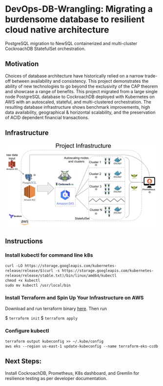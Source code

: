 # DevOps-DB-Wrangling: Migrating a burdensome database to resilient cloud native architecture
PostgreSQL migration to NewSQL containerized and multi-cluster CockroachDB StatefulSet orchestration. 

## Motivation
Choices of database architecture have historically relied on a narrow trade-off between availability and consistency. This project demonstrates the ability of new technologies to go beyond the exclusivity of the CAP theorem and showcase a range of benefits.  This project migrated from a large single node PostgreSQL database to CockroachDB deployed with Kubernetes on AWS with an autoscaled, stateful, and multi-clustered orchestration. The resulting database infrastructure shows benchmark improvements, high data availability, geographical & horizontal scalability, and the preservation of ACID dependent financial transactions. 

## Infrastructure 

 ![Project Infrastructure](/images/infrastructure.png)

## Instructions

### Install kubectl for command line k8s
```
curl -LO https://storage.googleapis.com/kubernetes-release/release/$(curl -s https://storage.googleapis.com/kubernetes-release/release/stable.txt)/bin/linux/amd64/kubectl
chmod +x kubectl
sudo mv kubectl /usr/local/bin
```

### Install Terraform and Spin Up Your Infrastructure on AWS
Download and run terraform binary [here](https://www.terraform.io/downloads.html). 
Then run

$ `terraform init`
$ `terraform apply`

### Configure kubectl
```
terraform output kubeconfig >> ~/.kube/config
aws eks --region us-east-1 update-kubeconfig --name terraform-eks-ccdb
```

## Next Steps: 
Install CockroachDB, Prometheus, K8s dashboard, and Gremlin for resilience testing as per developer documentation. 